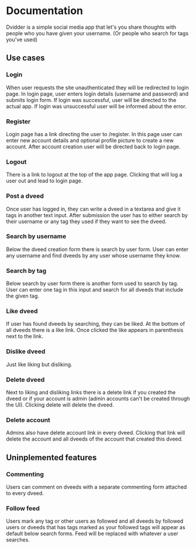 # Documentation

Dvidder is a simple social media app that let's you share thoughts with people who you have given your username. (Or people who search for tags you've used)

## Use cases

### Login

When user requests the site unauthenticated they will be redirected to login page. In login page, user enters login details (username and password) and submits login form. If login was successful, user will be directed to the actual app. If login was unsuccessful user will be informed about the error.

### Register

Login page has a link directing the user to /register. In this page user can enter new account details and optional profile picture to create a new account. After account creation user will be directed back to login page.

### Logout

There is a link to logout at the top of the app page. Clicking that will log a user out and lead to login page.

### Post a dveed

Once user has logged in, they can write a dveed in a textarea and give it tags in another text input. After submission the user has to either search by their username or any tag they used if they want to see the dveed.

### Search by username

Below the dveed creation form there is search by user form. User can enter any username and find dveeds by any user whose username they know. 

### Search by tag

Below search by user form there is another form used to search by tag. User can enter one tag in this input and search for all dveeds that include the given tag.

### Like dveed

If user has found dveeds by searching, they can be liked. At the bottom of all dveeds there is a like link. Once clicked the like appears in parenthesis next to the link.

### Dislike dveed

Just like liking but disliking.

### Delete dveed

Next to liking and disliking links there is a delete link if you created the dveed or if your account is admin (admin accounts can't be created through the UI). Clicking delete will delete the dveed.

### Delete account

Admins also have delete account link in every dveed. Clicking that link will delete the account and all dveeds of the account that created this dveed. 

## Uninplemented features

### Commenting

Users can comment on dveeds with a separate commenting form attached to every dveed.

### Follow feed

Users mark any tag or other users as followed and all dveeds by followed users or dveeds that has tags marked as your followed tags will appear as default below search forms. Feed will be replaced with whatever a user searches. 
